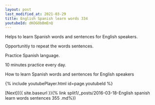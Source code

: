 ```yaml
---
layout: post
last_modified_at: 2021-03-29
title: English Spanish learn words 334 
youtubeId: dKOGObBmEnQ
---
```

 
 
Helps to learn Spanish words and sentences for English speakers.

Opportunitiy to repeat the words sentences. 

Practice Spanish language. 
 
10 minutes practice every day. 
 
How to learn Spanish words and sentences for English speakers 
 
{% include youtubePlayer.html id=page.youtubeId %}
 
 
[Next]({{ site.baseurl }}{% link  split1/_posts/2016-03-18-English spanish learn words sentences 355 .md%})
 
